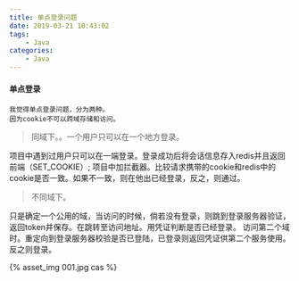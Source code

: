 ```yaml
---
title: 单点登录问题
date: 2019-03-21 10:43:02
tags:
    - Java
categories:
    - Java
---
```

#### 单点登录
    我觉得单点登录问题，分为两种。
    因为cookie不可以跨域存储和访问。
 > 同域下。。一个用户只可以在一个地方登录。
 
 项目中遇到过用户只可以在一端登录。登录成功后将会话信息存入redis并且返回前端（SET_COOKIE）;
 项目中加拦截器。比较请求携带的cookie和redis中的cookie是否一致。如果不一致，则在他出已经登录，反之，则通过。

 > 不同域下。
 
只是确定一个公用的域，当访问的时候，倘若没有登录，则跳到登录服务器验证，返回token并保存。在跳转至访问地址。用凭证判断是否已经登录。
访问第二个域时。重定向到登录服务器校验是否已登陆，已登录则返回凭证供第二个服务使用。反之则登录。

{% asset_img 001.jpg cas %}